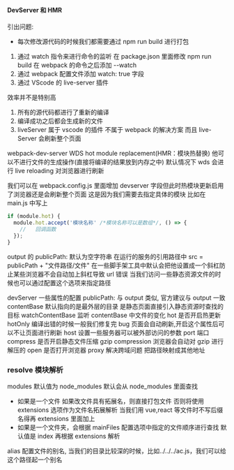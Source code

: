 #### DevServer 和 HMR

引出问题:

- 每次修改源代码的时候我们都需要通过 npm run build 进行打包

1. 通过 watch 指令来进行命令的监听
   在 package.json 里面修改 npm run build 在 webpack 的命令之后添加 --watch
2. 通过 webpack 配置文件添加 watch: true 字段
3. 通过 VScode 的 live-server 插件

效率并不是特别高

1. 所有的源代码都进行了重新的编译
2. 编译成功之后都会生成新的文件
3. liveServer 属于 vscode 的插件 不属于 webpack 的解决方案 而且 live-Server 会刷新整个页面

webpack-dev-server WDS hot module replacement(HMR：模块热替换)
他可以不进行文件的生成操作(直接将编译的结果放到内存之中)
默认情况下 wds 会进行 live reloading 对浏览器进行刷新

我们可以在 webpack.config.js 里面增加 devserver 字段但此时热模块更新启用了浏览器还是会刷新整个页面
这是因为我们需要去指定具体的模块
比如在 main.js 中写上

```javascript
if (module.hot) {
  module.hot.accept('模块名称' /*模块名称可以是数组*/, () => {
    //   回调函数
  });
}
```

output 的 publicPath: 默认为空字符串 在运行的服务的引用路径中 src = publicPath + "文件路径/文件"
在一些脚手架工具中默认会把他设置成一个斜杠防止某些浏览器不会自动加上斜杠导致 url 错误
当我们访问一些静态资源文件的时候也可以通过配置这个选项来指定路径

devServer 一些属性的配置
publicPath: 与 output 类似, 官方建议与 output 一致
contentBase 默认指向的是最外层的目录 是静态页面直接引入静态资源时查找的目标
watchContentBase 监听 contentBase 中文件的变化
hot 是否开启热更新
hotOnly 编译出错的时候一般我们修复完 bug 页面会自动刷新,开启这个属性后可以不让页面进行刷新
host 设置一些服务器可以被外部访问的参数
port 端口
compress 是否开启静态文件压缩 gzip compression 浏览器会自动对 gzip 进行解压的
open 是否打开浏览器
proxy 解决跨域问题 把路径映射成其他地址

### resolve 模块解析

modules 默认值为 node_modules 默认会从 node_modules 里面查找

- 如果是一个文件 如果改文件具有拓展名，则直接打包文件 否则将使用 extensions 选项作为文件名拓展解析
  当我们用 vue,react 等文件时不写后缀名得再 extensions 里面加上
- 如果是一个文件夹，会根据 mainFiles 配置选项中指定的文件顺序进行查找 默认值是 index 再根据 extensions 解析

alias 配置文件的别名, 当我们的目录比较深的时候，比如../../../ac.js，我们可以给这个路径起一个别名

